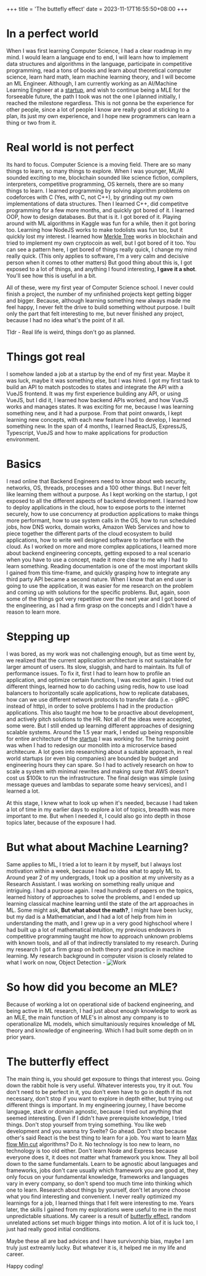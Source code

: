 +++
title = 'The buttefly effect'
date = 2023-11-17T16:55:50+08:00
+++
# In a perfect world

When I was first learning Computer Science, I had a clear roadmap in my mind. I would learn a language end to end, I will learn how to implement data structures and algorithms in
the language, participate in competitive programming, read a tons of books and learn about theoretical computer science, learn hard math, learn machine learning theory, and I will
become an ML Engineer. Although, I am currently working as an AI/Machine Learning Engineer at a [startup](https://blogs.nvidia.com/blog/2022/05/09/ai-malaysia-highways/), and wish to continue being a MLE for the forseeable future, the path I took was not the one I planned initially, I reached the milestone regardless.
This is not gonna be the experience for other people, since a lot of people I know are really good at sticking to a plan, its just
my own experience, and I hope new programmers can learn a thing or two from it.

# Real world is not perfect

Its hard to focus. Computer Science is a moving field. There are so many things to learn, so many things to explore. When I was younger, ML/AI sounded exciting to me,
blockchain sounded like science fiction, compilers, interpreters, competitive programming, OS kernels, there are so many things to learn. I learned programming by solving
algorithm problems on codeforces with C (Yes, with C, not C++), by grinding out my own implementations of data structures. Then I learned C++, did competitve programming for a few more months, and quickly got bored of it. I learned OOP, how to
design databases. But that is it. I got bored of it. Playing around with ML algorithms in Kaggle was fun for a while, then it got boring too. Learning how NodeJS works to make todolists was fun too, but it quickly lost my interest. I learned how [Merkle Tree](https://en.wikipedia.org/wiki/Merkle_tree) works in blockchain and tried to implement my own cryptocoin as well, but I got bored of it too. You can see a pattern here,
I get bored of things really quick, I change my mind really quick. (This only applies to software, I'm a very calm and decisive person when it comes to other matters) But good thing about this is, I got exposed to a lot of things, and anything I found interesting, **I gave it a shot**. You'll see how this is useful in a bit.

All of these, were my first year of Computer Science school. I never could finish a project, the number of my unfinished projects kept getting bigger and bigger. Because, although learning something new always made me feel happy, I never felt the drive to
build something without purpose. I built only the part that felt interesting to me, but never finished any project, because I had no idea what's the point of it all.

Tldr - Real life is weird, things don't go as planned.

# Things got real

I somehow landed a job at a startup by the end of my first year. Maybe it was luck, maybe it was something else, but I was hired. I got my first task to build an API to match postcodes to states and integrate the API with a VueJS frontend.
It was my first experience building any API, or using VueJS, but I did it, I learned how backend APIs worked, and how VueJS works and manages states. It was exciting for me, because I was learning something new, and it had a purpose. From that point onwards,
I kept learning new concepts, with each new feature I had to develop, I learned something new. In the span of 4 months, I learned ReactJS, ExpressJS, Typescript, VueJS and how to make applications for production environment.

# Basics

I read online that Backend Engineers need to know about web security, networks, OS, threads, processes and a 100 other things. But I never felt like learning them without a purpose. As I kept working on the startup,
I got exposed to all the different aspects of backend development. I learned how to deploy applications in the cloud, how to expose ports to the internet securely, how to use concurrency at production applications to make things more performant,
how to use system calls in the OS, how to run scheduled jobs, how DNS works, domain works, Amazon Web Services and how to piece together the different parts of the cloud ecosystem to build applications, how to write well designed software to interface with the cloud. As I worked on more and more complex applications, I learned more about backend engineering concepts, getting exposed to a real scenario when you have to use
a concept, made it more clear to me why I had to learn something. Reading documentation is one of the most important skills I gained from this time-frame, and quickly grasping how to integrate any third party API became a second nature. When I know that an end user is going to use the application, it was easier for me research on the problem and coming up with solutions for the specific problems.
But, again, soon some of the things got very repetitive over the next year and I got bored of the engineering, as I had a firm grasp on the concepts and I didn't have a reason to learn more.

# Stepping up

I was bored, as my work was not challenging enough, but as time went by, we realized that the current application architecture is not sustainable for larger amount of users. Its slow, sluggish, and
hard to maintain. Its full of performance issues. To fix it, first I had to learn how to profile an application, and optimize certain functions, I was excited again. I tried out different things, learned how to do caching using redis,
how to use load balancers to horizontally scale applications, how to replicate databases, how can we use different network protocols to transfer data (i.e. - gRPC instead of http), in order to solve problems I had in the production applications. This also taught me how to be proactive about development, and actively pitch solutions to
the HR. Not all of the ideas were accepted, some were. But I still ended up learning different approaches of designing scalable systems. Around the 1.5 year mark, I ended up being responsible for entire architecture of the [startup](https://parceldaily.com) I was working for. The turning point was when I had to redesign our monolith into a microservice based architecure.
A lot goes into researching about a suitable approach, in real world startups (or even big companies) are bounded by budget and engineering hours they can spare. So I had to actively research on how to scale a system with minimal rewrites and making sure that AWS doesn't cost us $100k to run the infrastructure. The final design was simple (using message queues and lambdas to separate some heavy services),
and I learned a lot.

At this stage, I knew what to look up when it's needed, because I had taken a lot of time in my earlier days to explore a lot of topics, breadth was more important to me. But when I needed it, I could also go
into depth in those topics later, because of the exposure I had.

# But what about Machine Learning?

Same applies to ML, I tried a lot to learn it by myself, but I always lost motivation within a week, because I had no idea what to apply ML to. Around year 2 of my undergrads, I took up a position at my university as a Research Assistant. I was working on something really unique and intriguing. I had a purpose again.
I read hundreds of papers on the topics, learned history of approaches to solve the problems, and I ended up learning classical machine learning until the state of the art approaches in ML. Some might ask, **But what about the math?**, I might have been lucky, but my dad is a Mathematician, and I had a lot of help from him
in understanding the math, and I grew up in a very good highschool where I had built up a lot of mathematical intuition, my previous endeavors in competitive programming taught me how to approach unknown problems with known tools, and all of that indirectly translated to my research. During my research I got a firm grasp on both theory and practice
in machine learning. My research background in computer vision is closely related to what I work on now, Object Detection -
![Work](https://gotapway.com/wp-content/uploads/2023/01/VehicleTrack.gif 'What I work on nowadays.')

# So how did you become an MLE?

Because of working a lot on operational side of backend engineering, and being active in ML research, I had just about enough knowledge to work as an MLE, the main function of
MLE's in almost any company is to operationalize ML models, which simultaniously requires knowledge of ML theory and knowledge of engineering. Which I had built some depth on in prior years.

# The butterfly effect

The main thing is, you should get exposure to things that interest you. Going down the rabbit hole is very useful. Whatever interests you, try it out. You don't need to be perfect in it,
you don't even have to go in depth if its not necessary, don't stop if you want to explore in depth either, but trying out different things is important. In my engineering journey, I have become language, stack or domain agnostic, because I tried
out anything that seemed interesting. Even if I didn't have prerequisite knowledge, I tried things. Don't stop yourself from trying something. You like web development and you wanna try Svelte? Go ahead. Don't stop
because other's said React is the best thing to learn for a job. You want to learn [Max flow Min cut](https://en.wikipedia.org/wiki/Max-flow_min-cut_theorem) algorithms? Do it.
No technology is too new to learn, no technology is too old either. Don't learn Node and Express because everyone does it, it does not matter what framework you know. They all boil down to the same fundamentals.
Learn to be agnostic about languages and frameworks, jobs don't care usually which framework you are good at, they only focus on your fundamental knowledge, frameworks and languages vary in every company, so don't spend too much time into thinking which one to learn.
Research about things by yourself, don't let anyone choose what you find interesting and convenient. I never really optimized my learnings for a job, I learned things that I felt were interesting to me. Years later, the skills I gained from my explorations were useful to me
in the most unpredictable situations. My career is a result of [butterfly effect](https://en.wikipedia.org/wiki/Butterfly_effect), random unrelated actions set much bigger things into motion. A lot of it is luck too, I just had really good initial
conditions.

Maybe these all are bad advices and I have survivorship bias, maybe I am truly just extreamly lucky. But whatever it is, it helped me in my life and career.

Happy coding!
